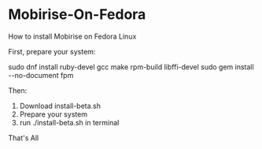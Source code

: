 # Mobirise-On-Fedora
How to install Mobirise on Fedora Linux

First, prepare your system:

sudo dnf install ruby-devel gcc make rpm-build libffi-devel
sudo gem install --no-document fpm

Then:

1) Download install-beta.sh
2) Prepare your system
3) run ./install-beta.sh in terminal

That's All
